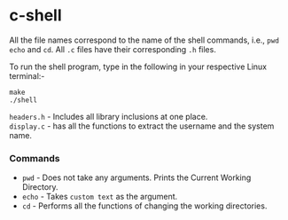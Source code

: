 # c-shell

All the file names correspond to the name of the shell commands, i.e., `pwd` `echo` and `cd`. All `.c` files have their corresponding `.h` files. 

To run the shell program, type in the following in your respective Linux terminal:- 

```
make 
./shell
```

`headers.h` - Includes all library inclusions at one place. <br>
`display.c` - has all the functions to extract the username and the system name. 

<h3>Commands</h3>

- `pwd` - Does not take any arguments. Prints the Current Working Directory.
- `echo` - Takes `custom text` as the argument.
- `cd` - Performs all the functions of changing the working directories.  
